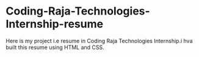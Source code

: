 # Coding-Raja-Technologies-Internship-resume
Here is my project i.e resume in Coding Raja Technologies Internship.i hva built this resume using HTML and CSS.
